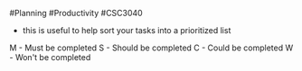 #Planning #Productivity  #CSC3040 
- this is useful to help sort your tasks into a prioritized list

M - Must be completed
S - Should be completed
C - Could be completed
W - Won't be completed